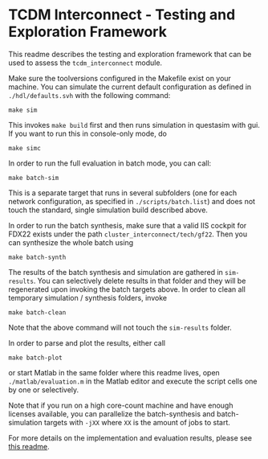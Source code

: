 # TCDM Interconnect - Testing and Exploration Framework

This readme describes the testing and exploration framework that can be used to assess the `tcdm_interconnect` module.

Make sure the toolversions configured in the Makefile exist on your machine. 
You can simulate the current default configuration as defined in `./hdl/defaults.svh` with the following command:

```
make sim
```

This invokes `make build` first and then runs simulation in questasim with gui. If you want to run this in console-only mode, do 

```
make simc
```
 
In order to run the full evaluation in batch mode, you can call:

```
make batch-sim
```

This is a separate target that runs in several subfolders (one for each network configuration, as specified in `./scripts/batch.list`) and does not touch the standard, single simulation build described above. 

In order to run the batch synthesis, make sure that a valid IIS cockpit for FDX22 exists under the path `cluster_interconnect/tech/gf22`. Then you can synthesize the whole batch using

```
make batch-synth
```

The results of the batch synthesis and simulation are gathered in `sim-results`. You can selectively delete results in that folder and they will be regenerated upon invoking the batch targets above. In order to clean all temporary simulation / synthesis folders, invoke

```
make batch-clean
```

Note that the above command will not touch the  `sim-results` folder.

In order to parse and plot the results, either call

```
make batch-plot
```

or start Matlab in the same folder where this readme lives, open `./matlab/evaluation.m` in the Matlab editor and execute the script cells one by one or selectively.

Note that if you run on a high core-count machine and have enough licenses available, you can parallelize the batch-synthesis and batch-simulation targets with `-jXX` where `XX` is the amount of jobs to start.

For more details on the implementation and evaluation results, please see [this readme](../../rtl/tcdm_interconnect/README.md).
